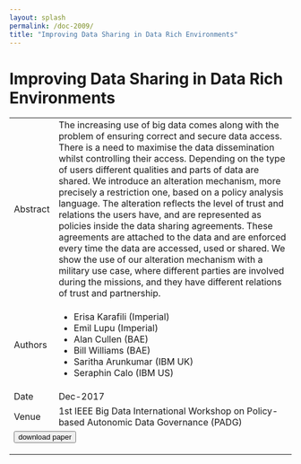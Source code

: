 ```yaml
---
layout: splash
permalink: /doc-2009/
title: "Improving Data Sharing in Data Rich Environments"
---
```


# Improving Data Sharing in Data Rich Environments

<table>
    <tbody>
    <tr>
        <td>Abstract</td>
        <td>The increasing use of big data comes along with the problem of ensuring correct and secure data access. There is a need to maximise the data dissemination whilst controlling their access. Depending on the type of users different qualities and parts of data are shared. We introduce an alteration mechanism, more precisely a restriction one, based on a policy analysis language. The alteration reflects the level of trust and relations the users have, and are represented as policies inside the data sharing agreements. These agreements are attached to the data and are enforced every time the data are accessed, used or shared. We show the use of our alteration mechanism with a military use case, where different parties are involved during the missions, and they have different relations of trust and partnership.</td>
    </tr>
    <tr>
        <td>Authors</td>
        <td>
            <ul>
                <li>Erisa Karafili (Imperial)</li>
                <li>Emil Lupu (Imperial)</li>
                <li>Alan Cullen (BAE)</li>
                <li>Bill Williams (BAE)</li>
                <li>Saritha Arunkumar (IBM UK)</li>
                <li>Seraphin Calo (IBM US)</li>
            </ul>
        </td>
    </tr>
    <tr>
        <td>Date</td>
        <td>Dec-2017</td>
    </tr>
    <tr>
        <td>Venue</td>
        <td>1st IEEE Big Data International Workshop on Policy-based Autonomic Data Governance (PADG)</td>
    </tr>
        <tr>
            <td colspan="2">
                <form method="get" action="https://dais-ita.org/sites/default/files/PID5130891.pdf">
                    <button type="submit">download paper</button>
                </form>
            </td>
        </tr>
    </tbody>
</table>
